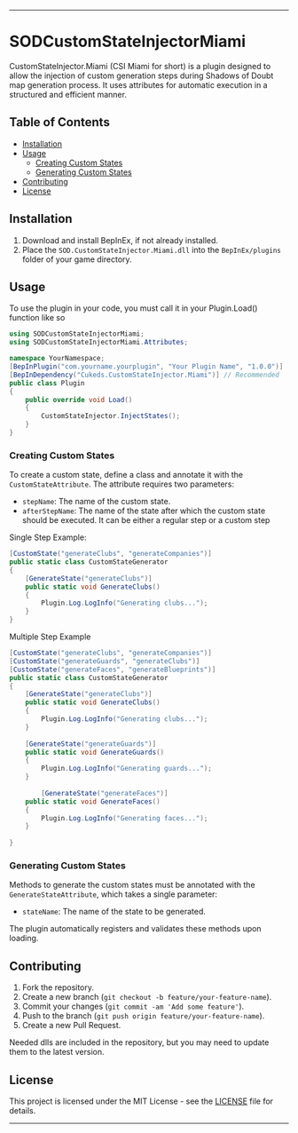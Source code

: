 
---

# SODCustomStateInjectorMiami

CustomStateInjector.Miami (CSI Miami for short) is a plugin designed to allow the injection of custom generation steps during Shadows of Doubt map generation process. It uses attributes for automatic execution in a structured and efficient manner.

## Table of Contents
- [Installation](#installation)
- [Usage](#usage)
    - [Creating Custom States](#creating-custom-states)
    - [Generating Custom States](#generating-custom-states)
- [Contributing](#contributing)
- [License](#license)

## Installation

1. Download and install BepInEx, if not already installed.
2. Place the `SOD.CustomStateInjector.Miami.dll` into the `BepInEx/plugins` folder of your game directory.

## Usage

To use the plugin in your code, you must call it in your Plugin.Load() function like so

```csharp
using SODCustomStateInjectorMiami;
using SODCustomStateInjectorMiami.Attributes;

namespace YourNamespace;
[BepInPlugin("com.yourname.yourplugin", "Your Plugin Name", "1.0.0")]
[BepInDependency("Cukeds.CustomStateInjector.Miami")] // Recommended
public class Plugin
{
    public override void Load()
    {
        CustomStateInjector.InjectStates();
    }
}
```


### Creating Custom States

To create a custom state, define a class and annotate it with the `CustomStateAttribute`. The attribute requires two parameters:
- `stepName`: The name of the custom state.
- `afterStepName`: The name of the state after which the custom state should be executed. It can be either a regular step or a custom step

Single Step Example:
```csharp
[CustomState("generateClubs", "generateCompanies")]
public static class CustomStateGenerator
{
    [GenerateState("generateClubs")]
    public static void GenerateClubs()
    {
        Plugin.Log.LogInfo("Generating clubs...");
    }
}
```

Multiple Step Example
```csharp
[CustomState("generateClubs", "generateCompanies")]
[CustomState("generateGuards", "generateClubs")]
[CustomState("generateFaces", "generateBlueprints")]
public static class CustomStateGenerator
{
    [GenerateState("generateClubs")]
    public static void GenerateClubs()
    {
        Plugin.Log.LogInfo("Generating clubs...");
    }
    
    [GenerateState("generateGuards")]
    public static void GenerateGuards()
    {
        Plugin.Log.LogInfo("Generating guards...");
    }
    
        [GenerateState("generateFaces")]
    public static void GenerateFaces()
    {
        Plugin.Log.LogInfo("Generating faces...");
    }
    
}
```
### Generating Custom States

Methods to generate the custom states must be annotated with the `GenerateStateAttribute`, which takes a single parameter:
- `stateName`: The name of the state to be generated.

The plugin automatically registers and validates these methods upon loading.

## Contributing

1. Fork the repository.
2. Create a new branch (`git checkout -b feature/your-feature-name`).
3. Commit your changes (`git commit -am 'Add some feature'`).
4. Push to the branch (`git push origin feature/your-feature-name`).
5. Create a new Pull Request.

Needed dlls are included in the repository, but you may need to update them to the latest version.

## License

This project is licensed under the MIT License - see the [LICENSE](LICENSE) file for details.

---
